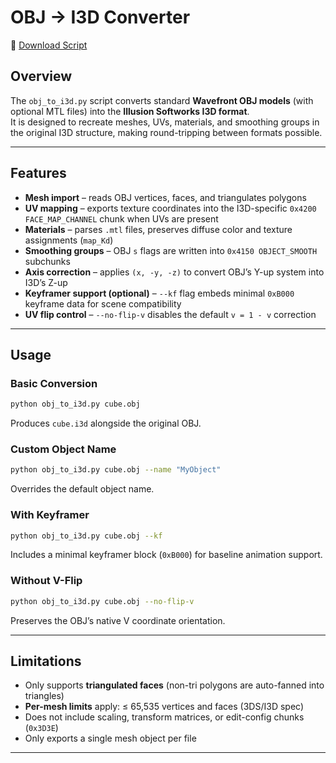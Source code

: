 # OBJ → I3D Converter

📂 [Download Script](../tools/obj_to_i3d.py)

## Overview
The `obj_to_i3d.py` script converts standard **Wavefront OBJ models** (with optional MTL files) into the **Illusion Softworks I3D format**.  
It is designed to recreate meshes, UVs, materials, and smoothing groups in the original I3D structure, making round-tripping between formats possible.

---

## Features
- **Mesh import** – reads OBJ vertices, faces, and triangulates polygons  
- **UV mapping** – exports texture coordinates into the I3D-specific `0x4200 FACE_MAP_CHANNEL` chunk when UVs are present  
- **Materials** – parses `.mtl` files, preserves diffuse color and texture assignments (`map_Kd`)  
- **Smoothing groups** – OBJ `s` flags are written into `0x4150 OBJECT_SMOOTH` subchunks  
- **Axis correction** – applies `(x, -y, -z)` to convert OBJ’s Y-up system into I3D’s Z-up  
- **Keyframer support (optional)** – `--kf` flag embeds minimal `0xB000` keyframe data for scene compatibility  
- **UV flip control** – `--no-flip-v` disables the default `v = 1 - v` correction  

---

## Usage
### Basic Conversion
```bash
python obj_to_i3d.py cube.obj
```
Produces `cube.i3d` alongside the original OBJ.

### Custom Object Name
```bash
python obj_to_i3d.py cube.obj --name "MyObject"
```
Overrides the default object name.

### With Keyframer
```bash
python obj_to_i3d.py cube.obj --kf
```
Includes a minimal keyframer block (`0xB000`) for baseline animation support.

### Without V-Flip
```bash
python obj_to_i3d.py cube.obj --no-flip-v
```
Preserves the OBJ’s native V coordinate orientation.

---

## Limitations
- Only supports **triangulated faces** (non-tri polygons are auto-fanned into triangles)  
- **Per-mesh limits** apply: ≤ 65,535 vertices and faces (3DS/I3D spec)  
- Does not include scaling, transform matrices, or edit-config chunks (`0x3D3E`)  
- Only exports a single mesh object per file  

---
